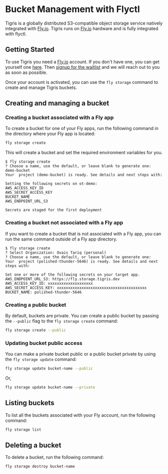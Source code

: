 # Bucket Management with Flyctl

Tigris is a globally distributed S3-compatible object storage service natively
integrated with [Fly.io](https://fly.io/). Tigris runs on
[Fly.io](https://fly.io/) hardware and is fully integrated with flyctl.

## Getting Started

To use Tigris you need a [Fly.io](https://fly.io/) account. If you don't have
one, you can get yourself one [here](https://fly.io/app/sign-up). Then
[signup for the waitlist](https://hello.tigrisdata.com/forms/early-access/) and
we will reach out to you as soon as possible.

Once your account is activated, you can use the `fly storage` command to create
and manage Tigris buckets.

## Creating and managing a bucket

### Creating a bucket associated with a Fly app

To create a bucket for one of your Fly apps, run the following command in the
directory where your Fly app is located:

```bash
fly storage create
```

This will create a bucket and set the required environment variables for you.

```text
$ fly storage create
? Choose a name, use the default, or leave blank to generate one: demo-bucket
Your  project (demo-bucket) is ready. See details and next steps with:

Setting the following secrets on ot-demo:
AWS_ACCESS_KEY_ID
AWS_SECRET_ACCESS_KEY
BUCKET_NAME
AWS_ENDPOINT_URL_S3

Secrets are staged for the first deployment
```

### Creating a bucket not associated with a Fly app

If you want to create a bucket that is not associated with a Fly app, you can
run the same command outside of a Fly app directory.

```text
$ fly storage create
? Select Organization: Ovais Tariq (personal)
? Choose a name, use the default, or leave blank to generate one:
Your  project (polished-thunder-5646) is ready. See details and next steps with:

Set one or more of the following secrets on your target app.
AWS_ENDPOINT_URL_S3: https://fly.storage.tigris.dev
AWS_ACCESS_KEY_ID: xxxxxxxxxxxxxxxxxxxx
AWS_SECRET_ACCESS_KEY: xxxxxxxxxxxxxxxxxxxxxxxxxxxxxxxxxxxxxxxx
BUCKET_NAME: polished-thunder-5646
```

### Creating a public bucket

By default, buckets are private. You can create a public bucket by passing the
`--public` flag to the `fly storage create` command:

```bash
fly storage create --public
```

### Updating bucket public access

You can make a private bucket public or a public bucket private by using the
`fly storage update` command:

```bash
fly storage update bucket-name --public
```

Or,

```bash
fly storage update bucket-name --private
```

## Listing buckets

To list all the buckets associated with your Fly account, run the following
command:

```bash
fly storage list
```

## Deleting a bucket

To delete a bucket, run the following command:

```bash
fly storage destroy bucket-name
```
